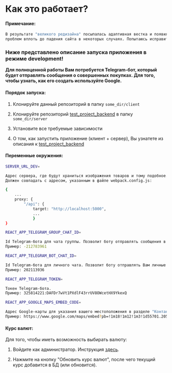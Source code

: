 # Как это работает?

#### Примечание:
```sh
В результате "великого редизайна" посыпалась адаптивная вестка и появилось море новых
проблем вплоть до падения сайта в некоторых случаях. Попытаюсь исправить в ближайшее время.
```

### Ниже представлено описание запуска приложения в режиме development!

**Для полноценной работы Вам потребуется Telegram-бот, который будет отправлять сообщения о совершенных покупках. Для того, чтобы узнать, как его создать используйте Google.**

#### Порядок запуска:

1.  Клонируйте данный репозиторий в папку `some_dir/client`

2.  Клонируйте репозиторий [test_project_backend](https://github.com/Pepin0t/test_project_backend) в папку `some_dir/server`

3.  Установите все требуемые зависимости

4.  О том, как запустить приложение (клиент + сервер), Вы узнатете из описания к [test_project_backend](https://github.com/Pepin0t/test_project_backend)

#### Переменные окружения:

```sh
SERVER_URL_DEV=

Адрес сервера, где будут храниться изображения товаров и тому подобное...
Должен совпадать с адресом, указанным в файле webpack.config.js:

{
    ...
    proxy: {
        "/api": {
	        target: "http://localhost:5000",
            ...
            }
}
```

```sh
REACT_APP_TELEGRAM_GROUP_CHAT_ID=

Id Telegram-бота для чата группы. Позволит боту отправлять сообщения в группу в Telegram.
Пример: -212783961
```

```sh
REACT_APP_TELEGRAM_BOT_CHAT_ID=

Id Telegram-бота для личного чата. Позволит боту отправлять Вам личные сообщения.
Пример: 202113936
```

```sh
REACT_APP_TELEGRAM_TOKEN=

Токен Telegram-бота.
Пример: 325814221:DAFDr7wVt1PXdlF43rrUV8OWcetHX9YkexQ
```

```sh
REACT_APP_GOOGLE_MAPS_EMBED_CODE=

Адрес Google-карты для указания вашего местоположения в разделе "Контакты"
Пример: https://www.google.com/maps/embed?pb=!1m18!1m12!1m3!1d55701.20511239879!2d-21.92248116791158!3d64.1334735449944!2m3!1f0!2f0!3f0!3m2!1i1024!2i768!4f13.1!3m3!1m2!1s0x48d674b9eedcedc3%3A0xec912ca230d26071!2z0KDQtdC50LrRjNGP0LLQuNC6LCDQmNGB0LvQsNC90LTQuNGP!5e0!3m2!1sru!2sua!4v1541625875359
```

#### Курс валют:

Для того, чтобы иметь возможность выбирать валюту:

1.  Войдите как администратор. Инструкция [здесь](https://github.com/Pepin0t/test_project_backend).

2.  Нажмите на кнопку "Обновить курс валют", после чего текущий курс добавится в БД (или обновится).
